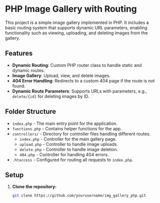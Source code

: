 # PHP Image Gallery with Routing

This project is a simple image gallery implemented in PHP. It includes a basic routing system that supports dynamic URL parameters, enabling functionality such as viewing, uploading, and deleting images from the gallery.

## Features

- **Dynamic Routing**: Custom PHP router class to handle static and dynamic routes.
- **Image Gallery**: Upload, view, and delete images.
- **404 Error Handling**: Redirects to a custom 404 page if the route is not found.
- **Dynamic Route Parameters**: Supports URLs with parameters, e.g., `delete/{id}` for deleting images by ID.

## Folder Structure

- `index.php` - The main entry point for the application.
- `functions.php` - Contains helper functions for the app.
- `controllers/` - Directory for controller files handling different routes.
    - `index.php` - Controller for the main gallery page.
    - `upload.php` - Controller to handle image uploads.
    - `delete.php` - Controller to handle image deletion.
    - `404.php` - Controller for handling 404 errors.
- `.htaccess` - Configured for routing all requests to `index.php`.

## Setup

1. **Clone the repository:**
   ```bash
   git clone https://github.com/yourusername/img_gallery_php.git
